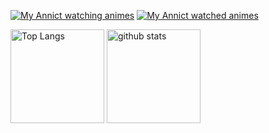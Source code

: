 [![My Annict watching animes](https://annict.penguincabinet.com/?user_id=usotsuki_elf&style=for-the-badge&type=watching_count)](https://annict.com/@usotsuki_elf) [![My Annict watched animes](https://annict.penguincabinet.com/?user_id=usotsuki_elf&style=for-the-badge&type=records_count)](https://annict.com/@usotsuki_elf)

<p align="left"> 
  <img alt="Top Langs" height="150px" src="https://github-readme-stats.vercel.app/api/top-langs/?username=hamachi25&layout=compact&show_icons=true" />
  <img alt="github stats" height="150px" src="https://github-readme-stats.vercel.app/api?username=hamachi25&show_icons=true" />
</p>
